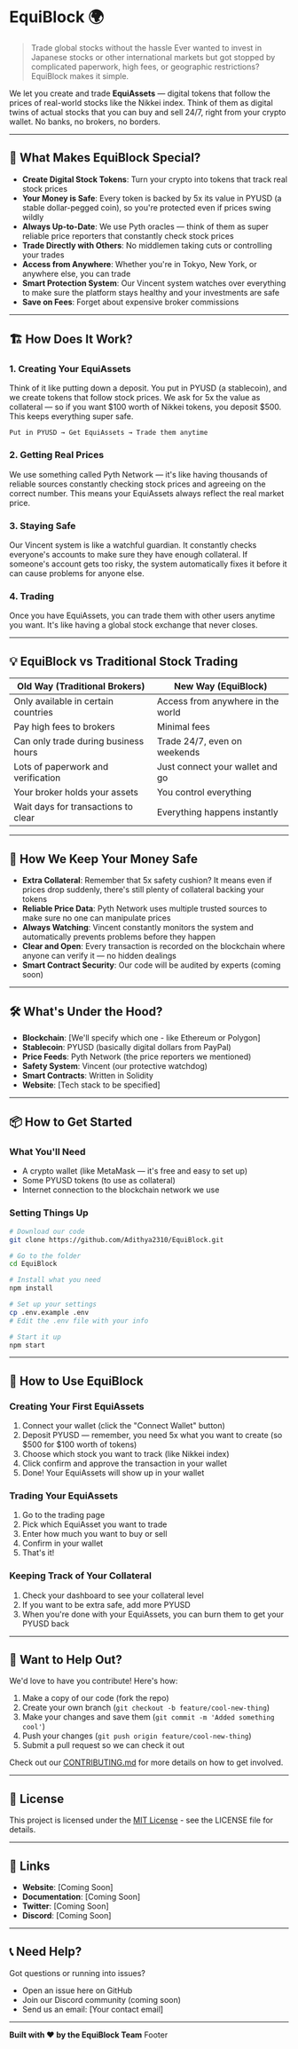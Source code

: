 # EquiBlock 🌍

> Trade global stocks without the hassle
Ever wanted to invest in Japanese stocks or other international markets but got stopped by complicated paperwork, high fees, or geographic restrictions? EquiBlock makes it simple.

We let you create and trade **EquiAssets** — digital tokens that follow the prices of real-world stocks like the Nikkei index. Think of them as digital twins of actual stocks that you can buy and sell 24/7, right from your crypto wallet. No banks, no brokers, no borders.

---

## 🚀 What Makes EquiBlock Special?

- **Create Digital Stock Tokens**: Turn your crypto into tokens that track real stock prices
- **Your Money is Safe**: Every token is backed by 5x its value in PYUSD (a stable dollar-pegged coin), so you're protected even if prices swing wildly
- **Always Up-to-Date**: We use Pyth oracles — think of them as super reliable price reporters that constantly check stock prices
- **Trade Directly with Others**: No middlemen taking cuts or controlling your trades
- **Access from Anywhere**: Whether you're in Tokyo, New York, or anywhere else, you can trade
- **Smart Protection System**: Our Vincent system watches over everything to make sure the platform stays healthy and your investments are safe
- **Save on Fees**: Forget about expensive broker commissions

---

## 🏗️ How Does It Work?

### 1. **Creating Your EquiAssets**
Think of it like putting down a deposit. You put in PYUSD (a stablecoin), and we create tokens that follow stock prices. We ask for 5x the value as collateral — so if you want $100 worth of Nikkei tokens, you deposit $500. This keeps everything super safe.

```
Put in PYUSD → Get EquiAssets → Trade them anytime
```

### 2. **Getting Real Prices**
We use something called Pyth Network — it's like having thousands of reliable sources constantly checking stock prices and agreeing on the correct number. This means your EquiAssets always reflect the real market price.

### 3. **Staying Safe**
Our Vincent system is like a watchful guardian. It constantly checks everyone's accounts to make sure they have enough collateral. If someone's account gets too risky, the system automatically fixes it before it can cause problems for anyone else.

### 4. **Trading**
Once you have EquiAssets, you can trade them with other users anytime you want. It's like having a global stock exchange that never closes.

---

## 💡 EquiBlock vs Traditional Stock Trading

| Old Way (Traditional Brokers) | New Way (EquiBlock) |
|--------------------------------|---------------------|
| Only available in certain countries | Access from anywhere in the world |
| Pay high fees to brokers | Minimal fees |
| Can only trade during business hours | Trade 24/7, even on weekends |
| Lots of paperwork and verification | Just connect your wallet and go |
| Your broker holds your assets | You control everything |
| Wait days for transactions to clear | Everything happens instantly |

---

## 🔐 How We Keep Your Money Safe

- **Extra Collateral**: Remember that 5x safety cushion? It means even if prices drop suddenly, there's still plenty of collateral backing your tokens
- **Reliable Price Data**: Pyth Network uses multiple trusted sources to make sure no one can manipulate prices
- **Always Watching**: Vincent constantly monitors the system and automatically prevents problems before they happen
- **Clear and Open**: Every transaction is recorded on the blockchain where anyone can verify it — no hidden dealings
- **Smart Contract Security**: Our code will be audited by experts (coming soon)

---

## 🛠️ What's Under the Hood?

- **Blockchain**: [We'll specify which one - like Ethereum or Polygon]
- **Stablecoin**: PYUSD (basically digital dollars from PayPal)
- **Price Feeds**: Pyth Network (the price reporters we mentioned)
- **Safety System**: Vincent (our protective watchdog)
- **Smart Contracts**: Written in Solidity
- **Website**: [Tech stack to be specified]

---

## 📦 How to Get Started

### What You'll Need
- A crypto wallet (like MetaMask — it's free and easy to set up)
- Some PYUSD tokens (to use as collateral)
- Internet connection to the blockchain network we use

### Setting Things Up

```bash
# Download our code
git clone https://github.com/Adithya2310/EquiBlock.git

# Go to the folder
cd EquiBlock

# Install what you need
npm install

# Set up your settings
cp .env.example .env
# Edit the .env file with your info

# Start it up
npm start
```

---

## 📖 How to Use EquiBlock

### Creating Your First EquiAssets

1. Connect your wallet (click the "Connect Wallet" button)
2. Deposit PYUSD — remember, you need 5x what you want to create (so $500 for $100 worth of tokens)
3. Choose which stock you want to track (like Nikkei index)
4. Click confirm and approve the transaction in your wallet
5. Done! Your EquiAssets will show up in your wallet

### Trading Your EquiAssets

1. Go to the trading page
2. Pick which EquiAsset you want to trade
3. Enter how much you want to buy or sell
4. Confirm in your wallet
5. That's it!

### Keeping Track of Your Collateral

1. Check your dashboard to see your collateral level
2. If you want to be extra safe, add more PYUSD
3. When you're done with your EquiAssets, you can burn them to get your PYUSD back

---

<!-- ## 🎯 What You Can Trade

Right now, we support:
- **Nikkei Index** - Track Japan's biggest stock market

We're working on adding more markets soon — stay tuned!

--- -->

## 🤝 Want to Help Out?

We'd love to have you contribute! Here's how:

1. Make a copy of our code (fork the repo)
2. Create your own branch (`git checkout -b feature/cool-new-thing`)
3. Make your changes and save them (`git commit -m 'Added something cool'`)
4. Push your changes (`git push origin feature/cool-new-thing`)
5. Submit a pull request so we can check it out

Check out our [CONTRIBUTING.md](CONTRIBUTING.md) for more details on how to get involved.

---

## 📄 License

This project is licensed under the [MIT License](LICENSE) - see the LICENSE file for details.

---

## 🔗 Links

- **Website**: [Coming Soon]
- **Documentation**: [Coming Soon]
- **Twitter**: [Coming Soon]
- **Discord**: [Coming Soon]

---

## 📞 Need Help?

Got questions or running into issues?
- Open an issue here on GitHub
- Join our Discord community (coming soon)
- Send us an email: [Your contact email]

---

**Built with ❤️ by the EquiBlock Team**
Footer
